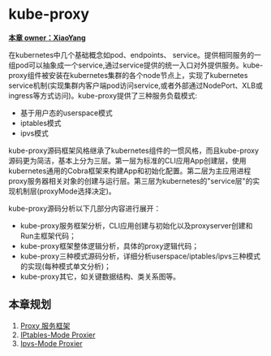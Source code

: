 # kube-proxy

<u>**本章 owner：XiaoYang**</u>

在kubernetes中几个基础概念如pod、endpoints、 service。提供相同服务的一组pod可以抽象成一个service,通过service提供的统一入口对外提供服务。kube-proxy组件被安装在kubernetes集群的各个node节点上，实现了kubernetes service机制(实现集群内客户端pod访问service,或者外部通过NodePort、XLB或ingress等方式访问)。kube-proxy提供了三种服务负载模式:

- 基于用户态的userspace模式
- iptables模式
- ipvs模式

kube-proxy源码框架风格继承了kubernetes组件的一惯风格，而且kube-proxy源码更为简洁，基本上分为三层。第一层为标准的CLI应用App创建层，使用kubernetes通用的Cobra框架来构建App和初始化配置。第二层为主应用进程proxy服务器相关对象的创建与运行层。第三层为kubernetes的"service层"的实现机制层(proxyMode选择决定)。

kube-proxy源码分析以下几部分内容进行展开：

- kube-proxy服务框架分析，CLI应用创建与初始化以及proxyserver创建和Run主框架代码；
- kube-proxy框架整体逻辑分析，具体的proxy逻辑代码；
- kube-proxy三种模式源码分析，详细分析userspace/iptables/ipvs三种模式的实现(每种模式单文分析)；
- kube-proxy其它，如关键数据结构、类关系图等。

## 本章规划

1. [Proxy 服务框架](./arch.md)
2. [IPtables-Mode Proxier](./iptables.md)
3. [Ipvs-Mode Proxier](./ipvs.md)

